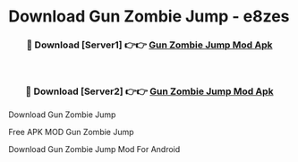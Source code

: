 # Download Gun Zombie Jump - e8zes



<div align="center">
<h3>🔴 Download [Server1] 👉👉 <a href="https://momento.my/?title=Gun_Zombie_Jump">Gun Zombie Jump Mod Apk</a></h3><br>

<h3>🔴 Download [Server2] 👉👉 <a href="https://momento.my/?title=Gun_Zombie_Jump">Gun Zombie Jump Mod Apk</a></h3>
</div>



Download Gun Zombie Jump 

Free APK MOD Gun Zombie Jump 

Download Gun Zombie Jump Mod For Android
